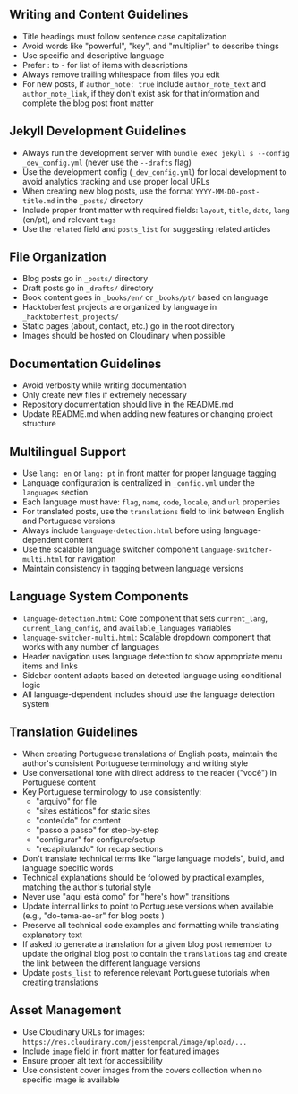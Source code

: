 
## Writing and Content Guidelines

- Title headings must follow sentence case capitalization
- Avoid words like "powerful", "key", and "multiplier" to describe things
- Use specific and descriptive language
- Prefer : to - for list of items with descriptions
- Always remove trailing whitespace from files you edit
- For new posts, if `author_note: true` include `author_note_text` and `author_note_link`, if they don't exist ask for that information and complete the blog post front matter

## Jekyll Development Guidelines

- Always run the development server with `bundle exec jekyll s --config _dev_config.yml` (never use the `--drafts` flag)
- Use the development config (`_dev_config.yml`) for local development to avoid analytics tracking and use proper local URLs
- When creating new blog posts, use the format `YYYY-MM-DD-post-title.md` in the `_posts/` directory
- Include proper front matter with required fields: `layout`, `title`, `date`, `lang` (en/pt), and relevant `tags`
- Use the `related` field and `posts_list` for suggesting related articles

## File Organization

- Blog posts go in `_posts/` directory
- Draft posts go in `_drafts/` directory  
- Book content goes in `_books/en/` or `_books/pt/` based on language
- Hacktoberfest projects are organized by language in `_hacktoberfest_projects/`
- Static pages (about, contact, etc.) go in the root directory
- Images should be hosted on Cloudinary when possible

## Documentation Guidelines

- Avoid verbosity while writing documentation
- Only create new files if extremely necessary
- Repository documentation should live in the README.md
- Update README.md when adding new features or changing project structure

## Multilingual Support

- Use `lang: en` or `lang: pt` in front matter for proper language tagging
- Language configuration is centralized in `_config.yml` under the `languages` section
- Each language must have: `flag`, `name`, `code`, `locale`, and `url` properties
- For translated posts, use the `translations` field to link between English and Portuguese versions
- Always include `language-detection.html` before using language-dependent content
- Use the scalable language switcher component `language-switcher-multi.html` for navigation
- Maintain consistency in tagging between language versions

## Language System Components

- `language-detection.html`: Core component that sets `current_lang`, `current_lang_config`, and `available_languages` variables
- `language-switcher-multi.html`: Scalable dropdown component that works with any number of languages
- Header navigation uses language detection to show appropriate menu items and links
- Sidebar content adapts based on detected language using conditional logic
- All language-dependent includes should use the language detection system

## Translation Guidelines

- When creating Portuguese translations of English posts, maintain the author's consistent Portuguese terminology and writing style
- Use conversational tone with direct address to the reader ("você") in Portuguese content
- Key Portuguese terminology to use consistently:
  - "arquivo" for file
  - "sites estáticos" for static sites
  - "conteúdo" for content
  - "passo a passo" for step-by-step
  - "configurar" for configure/setup
  - "recapitulando" for recap sections
- Don't translate technical terms like "large language models", build, and language specific words
- Technical explanations should be followed by practical examples, matching the author's tutorial style
- Never use "aqui está como" for "here's how" transitions
- Update internal links to point to Portuguese versions when available (e.g., "do-tema-ao-ar" for blog posts )
- Preserve all technical code examples and formatting while translating explanatory text
- If asked to generate a translation for a given blog post remember to update the original blog post to contain the `translations` tag and create the link between the different language versions
- Update `posts_list` to reference relevant Portuguese tutorials when creating translations

## Asset Management

- Use Cloudinary URLs for images: `https://res.cloudinary.com/jesstemporal/image/upload/...`
- Include `image` field in front matter for featured images
- Ensure proper alt text for accessibility
- Use consistent cover images from the covers collection when no specific image is available